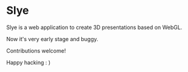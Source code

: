 # Slye
Slye is a web application to create 3D presentations based on WebGL.

Now it's very early stage and buggy.

Contributions welcome!

Happy hacking : )
